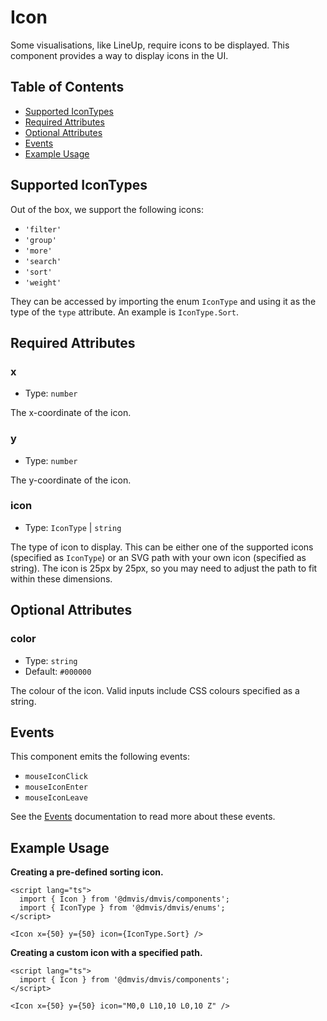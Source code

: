 # Icon

Some visualisations, like LineUp, require icons to be displayed. This component provides a way to display icons in the UI.

## Table of Contents

- [Supported IconTypes](#supported-icontypes)
- [Required Attributes](#required-attributes)
- [Optional Attributes](#optional-attributes)
- [Events](#events)
- [Example Usage](#example-usage)

## Supported IconTypes

Out of the box, we support the following icons:

- `'filter'`
- `'group'`
- `'more'`
- `'search'`
- `'sort'`
- `'weight'`

They can be accessed by importing the enum `IconType` and using it as the type of the `type` attribute. An example is `IconType.Sort`.

## Required Attributes

### x

- Type: `number`

The x-coordinate of the icon.

### y

- Type: `number`

The y-coordinate of the icon.

### icon

- Type: `IconType` | `string`

The type of icon to display.
This can be either one of the supported icons (specified as `IconType`) or an SVG path with your own icon (specified as string).
The icon is 25px by 25px, so you may need to adjust the path to fit within these dimensions.

## Optional Attributes

### color

- Type: `string`
- Default: `#000000`

The colour of the icon.
Valid inputs include CSS colours specified as a string.

## Events

This component emits the following events:

- `mouseIconClick`
- `mouseIconEnter`
- `mouseIconLeave`

See the [Events](../utils/Events.md) documentation to read more about these events.

## Example Usage

<b>Creating a pre-defined sorting icon.</b>

```svelte
<script lang="ts">
  import { Icon } from '@dmvis/dmvis/components';
  import { IconType } from '@dmvis/dmvis/enums';
</script>

<Icon x={50} y={50} icon={IconType.Sort} />
```

<b>Creating a custom icon with a specified path.</b>

```svelte
<script lang="ts">
  import { Icon } from '@dmvis/dmvis/components';
</script>

<Icon x={50} y={50} icon="M0,0 L10,10 L0,10 Z" />
```

